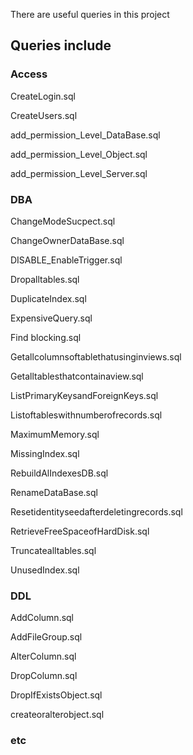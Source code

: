 
There are useful queries in this project

## Queries include

### Access
CreateLogin.sql

CreateUsers.sql

add_permission_Level_DataBase.sql

add_permission_Level_Object.sql

add_permission_Level_Server.sql


### DBA
ChangeModeSucpect.sql

ChangeOwnerDataBase.sql

DISABLE_EnableTrigger.sql

Dropalltables.sql

DuplicateIndex.sql

ExpensiveQuery.sql

Find blocking.sql

Getallcolumnsoftablethatusinginviews.sql

Getalltablesthatcontainaview.sql

ListPrimaryKeysandForeignKeys.sql

Listoftableswithnumberofrecords.sql

MaximumMemory.sql

MissingIndex.sql

RebuildAlIndexesDB.sql

RenameDataBase.sql

Resetidentityseedafterdeletingrecords.sql

RetrieveFreeSpaceofHardDisk.sql

Truncatealltables.sql

UnusedIndex.sql


### DDL

AddColumn.sql

AddFileGroup.sql

AlterColumn.sql

DropColumn.sql

DropIfExistsObject.sql

createoralterobject.sql

### etc
